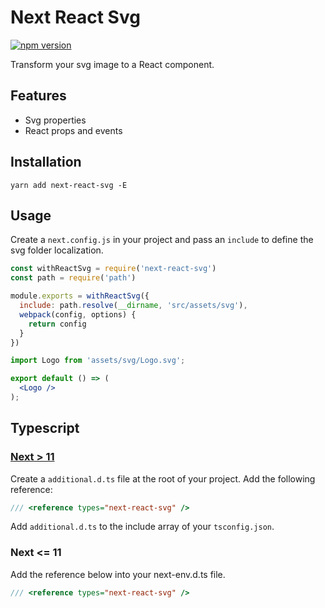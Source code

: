 # Next React Svg
[![npm version](https://badge.fury.io/js/next-react-svg.svg)](https://badge.fury.io/js/next-react-svg)

Transform your svg image to a React component.

## Features

* Svg properties
* React props and events

## Installation

```
yarn add next-react-svg -E
```

## Usage

Create a `next.config.js` in your project and pass an `include` to define the svg folder localization.

```js
const withReactSvg = require('next-react-svg')
const path = require('path')

module.exports = withReactSvg({
  include: path.resolve(__dirname, 'src/assets/svg'),
  webpack(config, options) {
    return config
  }
})
```

```jsx
import Logo from 'assets/svg/Logo.svg';

export default () => (
  <Logo />
);
```

## Typescript

### [Next > 11](https://nextjs.org/docs/basic-features/typescript#existing-projects)

Create a `additional.d.ts` file at the root of your project. Add the following reference:

```ts
/// <reference types="next-react-svg" />
```

Add `additional.d.ts` to the include array of your `tsconfig.json`.

### Next <= 11

Add the reference below into your next-env.d.ts file.

```ts
/// <reference types="next-react-svg" />
```
